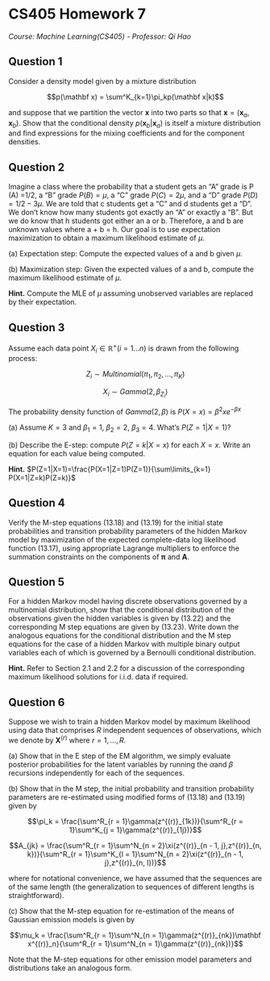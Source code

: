 # CS405 Homework 7

*Course: Machine Learning(CS405) - Professor: Qi Hao*

## Question 1

Consider a density model given by a mixture distribution

$$p(\mathbf x) = \sum^K_{k=1}\pi_kp(\mathbf x|k)$$

and suppose that we partition the vector $\mathbf x$ into two parts so that $\mathbf x = (\mathbf x_a,\mathbf x_b)$. Show that the conditional density $p(\mathbf x_b|\mathbf x_a)$ is itself a mixture distribution and find expressions for the mixing coefficients and for the component densities.



## Question 2

Imagine a class where the probability that a student gets an “A” grade is P (A) =1/2, a “B” grade $P (B) = \mu$, a “C” grade $P (C) = 2\mu$, and a “D” grade $P (D) = 1/2 - 3\mu$. We are told that c students get a “C” and d students get a “D”. We don’t know how many students got exactly an “A” or exactly a “B”. But we do know that h students got either an a or b. Therefore, a and b are unknown values where a + b = h. Our goal is to use expectation maximization to obtain a maximum likelihood estimate of $\mu$.

(a)  Expectation step: Compute the expected values of a and b given $\mu$.

(b)  Maximization step: Given the expected values of a and b, compute the maximum likelihood estimate of $\mu$.

**Hint.** Compute the MLE of $\mu$ assuming unobserved variables are replaced by their expectation.



## Question 3

Assume each data point $X_i \in \mathbb{R}^+(i=1 \dots n)$ is drawn from the following process:

$$Z_i \sim Multinomial(\pi_1,\pi_2,\dots,\pi_K)$$

$$X_i \sim Gamma(2,\beta_{Z_i})$$

The probability density function of $Gamma(2,\beta)$ is $P(X = x) =\beta^2xe^{-\beta x}$

(a) Assume $K = 3$ and $\beta_1 = 1$, $\beta_2 = 2$, $\beta_3 = 4$. What’s $P(Z=1|X=1)$?

(b) Describe the E-step: compute $P(Z=k|X=x)$ for each $X = x$. Write an equation for each value being computed.

**Hint.** $P(Z=1|X=1)=\frac{P(X=1|Z=1)P(Z=1)}{\sum\limits_{k=1} P(X=1|Z=k)P(Z=k)}$



## Question 4

Verify the M-step equations (13.18) and (13.19) for the initial state probabilities and transition probability parameters of the hidden Markov model by maximization of the expected complete-data log likelihood function (13.17), using appropriate Lagrange multipliers to enforce the summation constraints on the components of $\mathbf{\pi}$ and $\mathbf A$.



## Question 5

For a hidden Markov model having discrete observations governed by a multinomial distribution, show that the conditional distribution of the observations given the hidden variables is given by (13.22) and the corresponding M step equations are given by (13.23). Write down the analogous equations for the conditional distribution and the M step equations for the case of a hidden Markov with multiple binary output variables each of which is governed by a Bernoulli conditional distribution.

**Hint.** Refer to Section 2.1 and 2.2 for a discussion of the corresponding maximum likelihood solutions for i.i.d. data if required.



## Question 6

Suppose we wish to train a hidden Markov model by maximum likelihood using data that comprises $R$ independent sequences of observations, which we denote by $\mathbf X^{(r)}$ where $r = 1, ..., R$. 

(a) Show that in the E step of the EM algorithm, we simply evaluate posterior probabilities for the latent variables by running the $\alpha$and $\beta$ recursions independently for each of the sequences. 

(b) Show that in the M step, the initial probability and transition probability parameters are re-estimated using modified forms of (13.18) and (13.19) given by 

$$\pi_k = \frac{\sum^R_{r = 1}\gamma(z^{(r)}_{1k})}{\sum^R_{r = 1}\sum^K_{j = 1}\gamma(z^{(r)}_{1j})}$$

$$A_{jk} = \frac{\sum^R_{r = 1}\sum^N_{n = 2}\xi(z^{(r)}_{n - 1, j},z^{(r)}_{n, k})}{\sum^R_{r = 1}\sum^K_{l = 1}\sum^N_{n = 2}\xi(z^{(r)}_{n - 1, j},z^{(r)}_{n, l})}$$

where for notational convenience, we have assumed that the sequences are of the same length (the generalization to sequences of different lengths is straightforward).

(c) Show that the M-step equation for re-estimation of the means of Gaussian emission models is given by

$$\mu_k = \frac{\sum^R_{r = 1}\sum^N_{n = 1}\gamma(z^{(r)}_{nk})\mathbf x^{(r)}_n}{\sum^R_{r = 1}\sum^N_{n = 1}\gamma(z^{(r)}_{nk})}$$

Note that the M-step equations for other emission model parameters and distributions take an analogous form.

